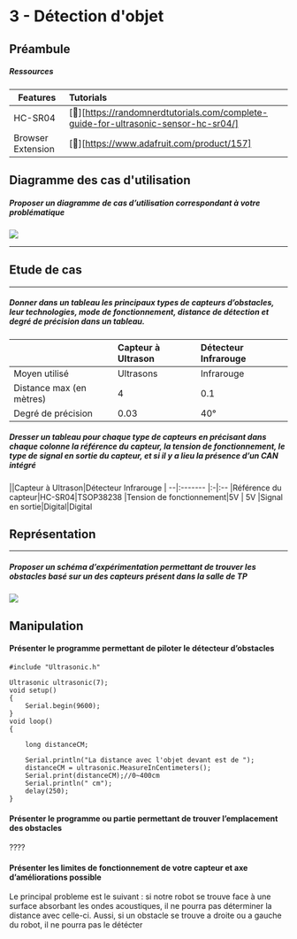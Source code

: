 # 3 - Détection d'objet

## Préambule
##### Ressources
| Features          | Tutorials               |
| ----------------- |:----------------------- |
| HC-SR04 | [:link:][https://randomnerdtutorials.com/complete-guide-for-ultrasonic-sensor-hc-sr04/] |
| Browser Extension | [:link:][https://www.adafruit.com/product/157] |
## Diagramme des cas d'utilisation 

##### Proposer un diagramme de cas d’utilisation correspondant à votre problématique
![](https://i.imgur.com/YZt5mNU.png)

--- 
## Etude de cas
---
##### Donner dans un tableau les principaux types de capteurs d’obstacles, leur technologies, mode de fonctionnement, distance de détection et degré de précision dans un tableau. 

||Capteur à Ultrason|Détecteur Infrarouge
| --|:-------  |:-
|Moyen utilisé|Ultrasons|Infrarouge 
|Distance max (en mètres)|4|0.1
|Degré de précision|0.03|40°

##### Dresser un tableau pour chaque type de capteurs en précisant dans chaque colonne la référence du capteur, la tension de fonctionnement, le type de signal en sortie du capteur, et si il y a lieu la présence d’un CAN intégré
||Capteur à Ultrason|Détecteur Infrarouge
| --|:-------  |:-|:-- 
|Référence du capteur|HC-SR04|TSOP38238 
|Tension de fonctionnement|5V | 5V
|Signal en sortie|Digital|Digital



## Représentation
---

##### Proposer un schéma d’expérimentation permettant de trouver les obstacles basé sur un des capteurs présent dans la salle de TP
![](https://i.imgur.com/F8m2Hcm.png)

#### 


## Manipulation 
#### Présenter le programme permettant de piloter le détecteur d’obstacles
```cpp=1
#include "Ultrasonic.h"
 
Ultrasonic ultrasonic(7);
void setup()
{
    Serial.begin(9600);
}
void loop()
{
    
    long distanceCM;
 
    Serial.println("La distance avec l'objet devant est de ");
    distanceCM = ultrasonic.MeasureInCentimeters(); 
    Serial.print(distanceCM);//0~400cm
    Serial.println(" cm");
    delay(250);
}
```
#### Présenter le programme ou partie permettant de trouver l’emplacement des obstacles
????
#### Présenter les limites de fonctionnement de votre capteur et axe d’améliorations possible

Le principal probleme est le suivant : si notre robot se trouve face à une surface absorbant les ondes acoustiques, il ne pourra pas déterminer la distance avec celle-ci.
Aussi, si un obstacle se trouve a droite ou a gauche du robot, il ne pourra pas le détécter
